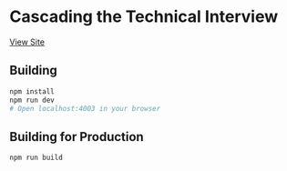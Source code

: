 Cascading the Technical Interview
=========

[View Site](http://whiteboarding.guide)

Building
--------

```bash
npm install
npm run dev
# Open localhost:4003 in your browser
```

Building for Production
--------

```bash
npm run build
```
